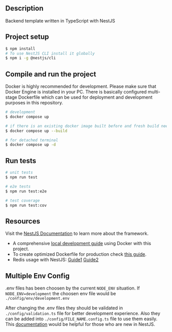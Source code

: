 
## Description

Backend template written in TypeScript with NestJS

## Project setup

```bash
$ npm install
# To use NestJS CLI install it globally
$ npm i -g @nestjs/cli
```

## Compile and run the project
Docker is highly recommended for development. Please make sure that Docker Engine is installed in your PC. There is basically configured multi-stage Dockerfile which can be used for deployment and development purposes in this repository.
```bash
# development
$ docker compose up

# if there is an existing docker image built before and fresh build needed
$ docker compose up --build

# for detached terminal
$ docker compose up -d
```

## Run tests

```bash
# unit tests
$ npm run test

# e2e tests
$ npm run test:e2e

# test coverage
$ npm run test:cov
```

## Resources

Visit the [NestJS Documentation](https://docs.nestjs.com) to learn more about the framework.
- A comprehensive [local development guide](https://www.tomray.dev/nestjs-docker-compose-postgres#add-redis-to-docker-composez) using Docker with this project. 
- To create optimized Dockerfile for production check [this guide](https://www.tomray.dev/nestjs-docker-production). 
- Redis usage with NestJS: [Guide1](https://medium.com/@mut1aq/using-redis-in-nestjs-8ca1a009670f) [Guide2](https://www.tomray.dev/nestjs-caching-redis)

## Multiple Env Config
.env files has been choosen by the current `NODE_ENV` situation. If `NODE_ENV=development` the choosen env file would be `./config/env/development.env`

After changing the .env files they should be validated in `./config/validation.ts` file for better development experience. Also they can be added into `./config/FILE_NAME.config.ts` file to use them easily. This [documentation](https://docs.nestjs.com/techniques/configuration) would be helpful for those who are new in NestJS.
